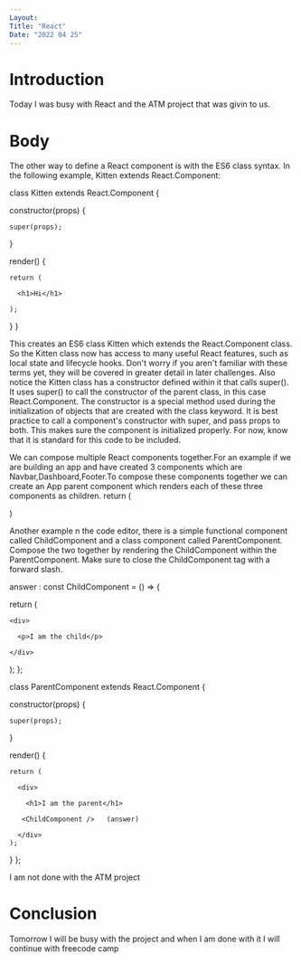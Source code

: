 ```yaml
---
Layout:
Title: "React"
Date: "2022 04 25"
---
```


# Introduction
Today I was busy with React and the ATM project that was givin to us.

# Body
The other way to define a React component is with the ES6 class syntax. In the following example, Kitten extends React.Component:

class Kitten extends React.Component {

  constructor(props) {
  
    super(props);
    
  }

  render() {
  
    return (
    
      <h1>Hi</h1>
      
    );
  }
}

This creates an ES6 class Kitten which extends the React.Component class. So the Kitten class now has access to many useful React features, such as local state and lifecycle hooks. Don't worry if you aren't familiar with these terms yet, they will be covered in greater detail in later challenges. Also notice the Kitten class has a constructor defined within it that calls super(). It uses super() to call the constructor of the parent class, in this case React.Component. The constructor is a special method used during the initialization of objects that are created with the class keyword. It is best practice to call a component's constructor with super, and pass props to both. This makes sure the component is initialized properly. For now, know that it is standard for this code to be included.


We can compose multiple React components together.For an example if we are building an app and have created 3 components which are Navbar,Dashboard,Footer.To compose these components together we can create an App parent component which renders each of these three components as children.
return (

 <App>
 
  <Navbar />
  
  <Dashboard />
  
  <Footer />
  
 </App>
 
) 

Another example
n the code editor, there is a simple functional component called ChildComponent and a class component called ParentComponent. Compose the two together by rendering the ChildComponent within the ParentComponent. Make sure to close the ChildComponent tag with a forward slash.

answer : 
const ChildComponent = () => {

  return (
  
    <div>
    
      <p>I am the child</p>
      
    </div>
    
  );
};

class ParentComponent extends React.Component {

  constructor(props) {
  
    super(props);
    
  }
  
  render() {
  
    return (
    
      <div>
      
        <h1>I am the parent</h1>
        
       <ChildComponent />   (answer)

      </div>
    );
  }
};

I am not done with the ATM project 

# Conclusion 
Tomorrow I will be busy with the project and when I am done with it I will continue with freecode camp
